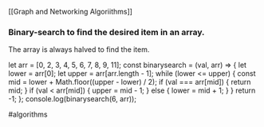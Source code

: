 [[Graph and Networking Algoriithms]]

### Binary-search to find the desired item in an array.
The array is always halved to find the item. 

let arr = [0, 2, 3, 4, 5, 6, 7, 8, 9, 11];
const binarysearch = (val, arr) => {
 let lower = arr[0];
 let upper = arr[arr.length - 1];
 while (lower <= upper) {
 const mid = lower + Math.floor((upper - lower) / 2);
 if (val === arr[mid]) {
 return mid;
 }
 if (val < arr[mid]) {
 upper = mid - 1;
 } else {
 lower = mid + 1;
 }
 }
 return -1;
};
console.log(binarysearch(6, arr));


#algorithms 